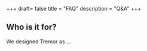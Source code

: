 +++
draft= false
title = "FAQ"
description = "Q&A"
+++

## Who is it for?

We designed Tremor as ...
